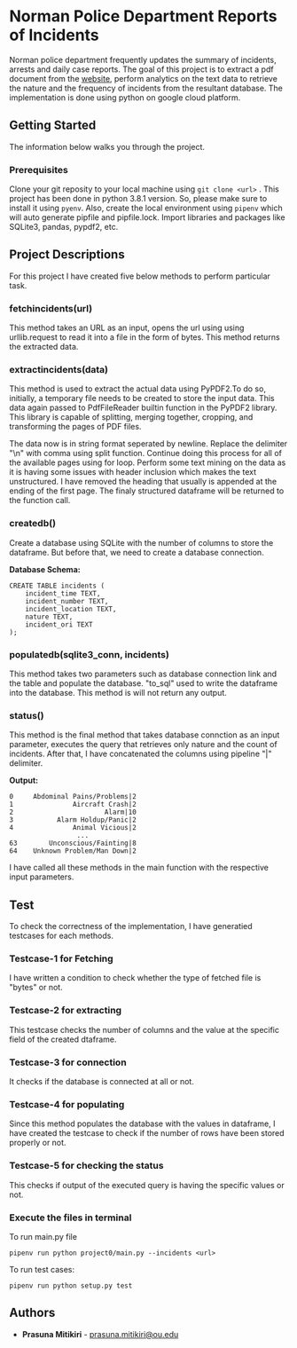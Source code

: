# Norman Police Department Reports of Incidents

Norman police department frequently updates the summary of incidents, arrests and daily case reports. The goal of this project is to extract a pdf document from the [website](http://normanpd.normanok.gov/content/daily-activity), perform analytics on the text data to retrieve the nature and the frequency of incidents from the resultant database. The implementation is done using python on google cloud platform.

## Getting Started

The information below walks you through the project.

### Prerequisites

Clone your git reposity to your local machine using ```git clone <url>``` . This project has been done in python 3.8.1 version. So, please make sure to install it using ```pyenv```. Also, create the local environment using ```pipenv``` which will auto generate pipfile and pipfile.lock. Import libraries and packages like SQLite3, pandas, pypdf2, etc.

## Project Descriptions

For this project I have created five below methods to perform particular task.

### fetchincidents(url)
This method takes an URL as an input, opens the url using using urllib.request to read it into a file in the form of bytes. This method returns the extracted data. 

### extractincidents(data)
This method is used to extract the actual data using PyPDF2.To do so, initially, a temporary file needs to be created to store the input data. This data again passed to PdfFileReader builtin function in the PyPDF2 library. This library is capable of splitting, merging together, cropping, and transforming the pages of PDF files. 

The data now is in string format seperated by newline. Replace the delimiter "\n" with comma using split function. Continue doing this process for all of the available pages using for loop. Perform some text mining on the data as it is having some issues with header inclusion which makes the text unstructured. I have removed the heading that usually is appended at the ending of the first page. The finaly structured dataframe will be returned to the function call.

### createdb()
Create a database using SQLite with the number of columns to store the dataframe. But before that, we need to create a database connection. 

**Database Schema:**

    CREATE TABLE incidents (
        incident_time TEXT,
        incident_number TEXT,
        incident_location TEXT,
        nature TEXT,
        incident_ori TEXT
    );

### populatedb(sqlite3_conn, incidents)
This method takes two parameters such as database connection link and the table and populate the database. "to_sql" used to write the dataframe into the database. This method is will not return any output. 

### status()
This method is the final method that takes database connction as an input parameter, executes the query that retrieves only nature and the count of incidents. After that, I have concatenated the columns using pipeline "|" delimiter.

**Output:**

    0     Abdominal Pains/Problems|2
    1               Aircraft Crash|2
    2                       Alarm|10
    3           Alarm Holdup/Panic|2
    4               Animal Vicious|2
                     ...            
    63        Unconscious/Fainting|8
    64    Unknown Problem/Man Down|2

I have called all these methods in the main function with the respective input parameters.

## Test

To check the correctness of the implementation, I have generatied testcases for each methods.

### Testcase-1 for Fetching
I have written a condition to check whether the type of fetched file is "bytes" or not.

### Testcase-2 for extracting
This testcase checks the number of columns and the value at the specific field of the created dtaframe.

### Testcase-3 for connection
It checks if the database is connected at all or not.

### Testcase-4 for populating
Since this method populates the database with the values in dataframe, I have created the testcase to check if the number of rows have been stored properly or not.

### Testcase-5 for checking the status
This checks if output of the executed query is having the specific values or not.


### Execute the files in terminal

To run main.py file

```pipenv run python project0/main.py --incidents <url>```

To run test cases:

```pipenv run python setup.py test```

## Authors

* **Prasuna Mitikiri** - prasuna.mitikiri@ou.edu


